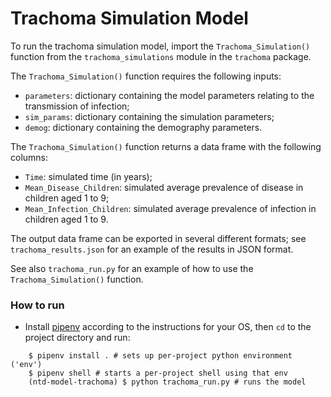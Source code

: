 # Trachoma Simulation Model

To run the trachoma simulation model, import the `Trachoma_Simulation()` function from the `trachoma_simulations` module in the `trachoma` package.

The `Trachoma_Simulation()` function requires the following inputs:
- `parameters`: dictionary containing the model parameters relating to the transmission of infection;
- `sim_params`: dictionary containing the simulation parameters;  
- `demog`: dictionary containing the demography parameters.

The `Trachoma_Simulation()` function returns a data frame with the following columns:

- `Time`: simulated time (in years);
- `Mean_Disease_Children`: simulated average prevalence of disease in children aged 1 to 9;
- `Mean_Infection_Children`: simulated average prevalence of infection in children aged 1 to 9.

The output data frame can be exported in several different formats; see `trachoma_results.json` for an example of the results in JSON format.

See also `trachoma_run.py` for an example of how to use the `Trachoma_Simulation()` function.

### How to run

- Install [pipenv](https://drive.google.com/drive/folders/1Or6lUkymYd_p031xKGZLcnTV4GYf-oYb) according to the instructions for your OS, then `cd` to the project directory and run:

```
	$ pipenv install . # sets up per-project python environment ('env')
	$ pipenv shell # starts a per-project shell using that env
	(ntd-model-trachoma) $ python trachoma_run.py # runs the model
```